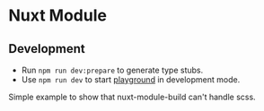 # Nuxt Module

## Development

- Run `npm run dev:prepare` to generate type stubs.
- Use `npm run dev` to start [playground](./playground) in development mode.

Simple example to show that nuxt-module-build can't handle scss.